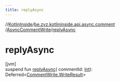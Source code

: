 ```yaml
---
title: replyAsync
---
```

//[KotlinInside](../../../index.html)/[be.zvz.kotlininside.api.async.comment](../index.html)
/[AsyncCommentWrite](index.html)/[replyAsync](reply-async.html)

# replyAsync

[jvm]\
suspend fun [replyAsync](reply-async.html)(
commentId: [Int](https://kotlinlang.org/api/latest/jvm/stdlib/kotlin/-int/index.html)):
Deferred<[CommentWrite.WriteResult](../../be.zvz.kotlininside.api.comment/-comment-write/-write-result/index.html)>




